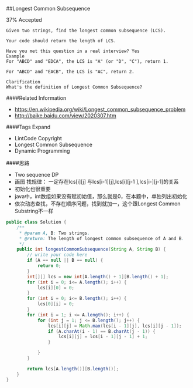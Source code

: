 ##Longest Common Subsequence

37% Accepted

	Given two strings, find the longest common subsequence (LCS).

	Your code should return the length of LCS.

	Have you met this question in a real interview? Yes
	Example
	For "ABCD" and "EDCA", the LCS is "A" (or "D", "C"), return 1.

	For "ABCD" and "EACB", the LCS is "AC", return 2.

	Clarification
	What's the definition of Longest Common Subsequence?

####Related Information
- https://en.wikipedia.org/wiki/Longest_common_subsequence_problem
- http://baike.baidu.com/view/2020307.htm

####Tags Expand
- LintCode Copyright
- Longest Common Subsequence
- Dynamic Programming

####思路
- Two sequence DP
- 画图 找规律： 一定存在lcs[i][j] 与lcs[i-1][j],lcs[i][j-1 ],lcs[i-][j-1]的关系
- 初始化也很重要
- java中，int数组如果没有赋初始值，那么就是0，在本题中，单独列出初始化
- 依次动态查找，不存在顺序问题，找到就加一，这个跟Longest Common Substring不一样

```java
public class Solution {
    /**
     * @param A, B: Two strings.
     * @return: The length of longest common subsequence of A and B.
     */
    public int longestCommonSubsequence(String A, String B) {
        // write your code here
        if (A == null || B == null) {
            return 0;
        }
        int[][] lcs = new int[A.length() + 1][B.length() + 1];
        for (int i = 0; i<= A.length(); i++) {
            lcs[i][0] = 0;
        }
        for (int i = 0; i<= B.length(); i++) {
            lcs[0][i] = 0;
        }
        for (int i = 1; i <= A.length(); i++) {
            for (int j = 1; j <= B.length(); j++) {
                lcs[i][j] = Math.max(lcs[i - 1][j], lcs[i][j - 1]);
                if (A.charAt(i - 1) == B.charAt(j - 1)) {
                    lcs[i][j] = lcs[i - 1][j - 1] + 1;
                }

            }
        }

        return lcs[A.length()][B.length()];
    }
}


```
